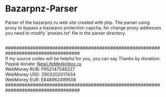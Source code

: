 # Bazarpnz-Parser
Parser of the bazarpnz.ru web site created with php. The parser using proxy to bypass a bazarpnz protection capcha, for change proxy addresses you need to modify 'proxies.txt' file in the parser directory.

</br>###################################################################################</br>
If my source codes will be helpful for you, you can say Thanks by donation:</br>
   Paypal donate: NewLifeMe@inbox.ru                                         
   WebMoney RUB:  P952147548227                                              
   WebMoney USD:  Z803202017434                                              
   WebMoney EUR:  E848962499508                                              
###################################################################################
